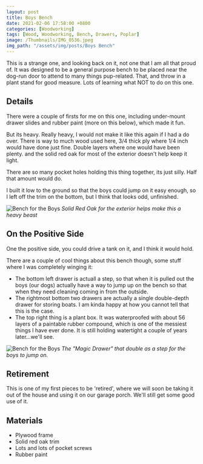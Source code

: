 ```yaml
---
layout: post
title: Boys Bench
date: 2021-02-06 17:58:00 +0800
categories: [Woodworking]
tags: [Wood, Woodworking, Bench, Drawers, Poplar]
image: /Thumbnails/IMG_0536.jpeg
img_path: "/assets/img/posts/Boys Bench"
---
```


This is a strange one, and looking back on it, not one that I am all that proud of.  It was designed to be a general purpose bench to be placed near the dog-run door to attend to  many things pup-related.  That, and throw in a plant stand for good measure.  Lots of learning what NOT to do on this one.

## Details

There were a couple of firsts for me on this one, including under-mount drawer slides and rubber paint (more on this below), which made it fun.

But its heavy.  Really heavy, I would not make it like this again if I had a do over.  There is way to much wood used here, 3/4 thick ply where 1/4 inch would have done just fine.  Double layers where one would have been plenty. and the solid red oak for most of the exterior doesn't help keep it light.  

There are so many pocket holes holding this thing together, its just silly.  Half that amount would do.

I built it low to the ground so that the boys could jump on it easy enough, so I left off the trim on the bottom, but I think that looks odd, unfinished.

![Bench for the Boys][Boys Bench 1]
_Solid Red Oak for the exterior helps make this a heavy beast_

## On the Positive Side

One the positive side, you could drive a tank on it, and I think it would hold.

There are a couple of cool things about this bench though, some stuff where I was completely winging it:  

- The bottom left drawer is actuall a step, so that when it is pulled out the boys (our dogs) actually have a way to jump up on the bench so that when they need cleaning coming in from the outside.
- The rightmost bottom two drawers are actually a single double-depth drawer for storing boats.  I am kinda happy at how you cannot tell that this is the case.
- The top right thing is a plant box.  It was waterproofed with about 56 layers of a paintable rubber compound, which is one of the messiest things I have ever done.  It is still holding watertight a couple of years later...we'll see.

![Bench for the Boys][Boys Bench 2]
_The "Magic Drawer" that double as a step for the boys to jump on._

## Retirement

This is one of my first pieces to be 'retired', where we will soon be taking it out of the house and using it on our garage porch.  We'll still get some good use of it.

## Materials

- Plywood frame
- Solid red oak trim
- Lots and lots of pocket screws
- Rubber paint
  
[Boys Bench 1]: IMG_0536.jpeg
[Boys Bench 2]: IMG_0537.jpeg
